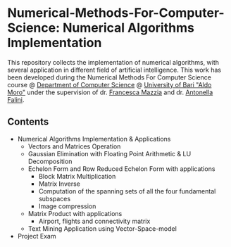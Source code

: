 # Numerical-Methods-For-Computer-Science: Numerical Algorithms Implementation
This repository collects the implementation of numerical algorithms, with several application in different field of artificial intelligence.
This work has been developed during the Numerical Methods For Computer Science course @ [Department of Computer Science](https://www.uniba.it/ricerca/dipartimenti/informatica) @ [University of Bari "Aldo Moro"](http://www.uniba.it/) 
under the supervision of dr. [Francesca Mazzia](https://archimede.dm.uniba.it/~mazzia/mazzia/) and dr. [Antonella Falini](https://www.researchgate.net/profile/Antonella-Falini).
## Contents
* Numerical Algorithms Implementation & Applications
  * Vectors and Matrices Operation
  * Gaussian Elimination with Floating Point Arithmetic & LU Decomposition
  * Echelon Form and Row Reduced Echelon Form with applications
    * Block Matrix Multiplication
    * Matrix Inverse
    * Computation of the spanning sets of all the four fundamental subspaces
    * Image compression
  * Matrix Product with applications
    * Airport, flights and connectivity matrix
  * Text Mining Application using Vector-Space-model
* Project Exam
